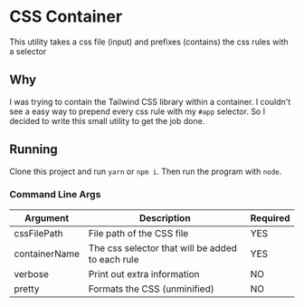# CSS Container

This utility takes a css file (input) and prefixes (contains) the css rules with a selector

## Why
I was trying to contain the Tailwind CSS library within a container. I couldn't see a easy way to prepend every css rule with my `#app` selector. So I decided to write this small utility to get the job done.

## Running
Clone this project and run `yarn` or `npm i`. Then run the program with `node`.

### Command Line Args
| Argument      | Description                                      | Required |
| -----------   | ------------------------------------------------ | -------- |
| cssFilePath   | File path of the CSS file                        | YES      |
| containerName | The css selector that will be added to each rule | YES      |
| verbose       | Print out extra information                      | NO       |
| pretty        | Formats the CSS (unminified)                     | NO       |